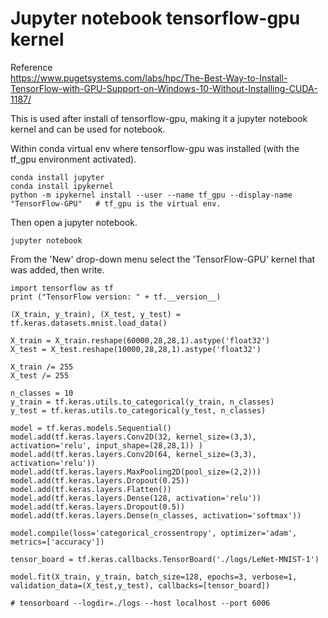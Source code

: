 # Jupyter notebook tensorflow-gpu kernel
Reference \
https://www.pugetsystems.com/labs/hpc/The-Best-Way-to-Install-TensorFlow-with-GPU-Support-on-Windows-10-Without-Installing-CUDA-1187/

This is used after install of tensorflow-gpu, making it a jupyter notebook kernel and can be used for notebook.

Within conda virtual env where tensorflow-gpu was installed (with the tf_gpu environment activated).
```
conda install jupyter
conda install ipykernel
python -m ipykernel install --user --name tf_gpu --display-name "TensorFlow-GPU"   # tf_gpu is the virtual env.
```
Then open a jupyter notebook.
```
jupyter notebook
```
From the 'New' drop-down menu select the 'TensorFlow-GPU' kernel that was added, then write.
```
import tensorflow as tf
print ("TensorFlow version: " + tf.__version__)

(X_train, y_train), (X_test, y_test) = tf.keras.datasets.mnist.load_data()

X_train = X_train.reshape(60000,28,28,1).astype('float32')
X_test = X_test.reshape(10000,28,28,1).astype('float32')

X_train /= 255
X_test /= 255

n_classes = 10
y_train = tf.keras.utils.to_categorical(y_train, n_classes)
y_test = tf.keras.utils.to_categorical(y_test, n_classes)

model = tf.keras.models.Sequential()
model.add(tf.keras.layers.Conv2D(32, kernel_size=(3,3), activation='relu', input_shape=(28,28,1)) )
model.add(tf.keras.layers.Conv2D(64, kernel_size=(3,3), activation='relu'))
model.add(tf.keras.layers.MaxPooling2D(pool_size=(2,2)))
model.add(tf.keras.layers.Dropout(0.25))
model.add(tf.keras.layers.Flatten())          
model.add(tf.keras.layers.Dense(128, activation='relu'))
model.add(tf.keras.layers.Dropout(0.5))
model.add(tf.keras.layers.Dense(n_classes, activation='softmax'))

model.compile(loss='categorical_crossentropy', optimizer='adam', metrics=['accuracy'])

tensor_board = tf.keras.callbacks.TensorBoard('./logs/LeNet-MNIST-1')

model.fit(X_train, y_train, batch_size=128, epochs=3, verbose=1, validation_data=(X_test,y_test), callbacks=[tensor_board])

# tensorboard --logdir=./logs --host localhost --port 6006
```

          
  
